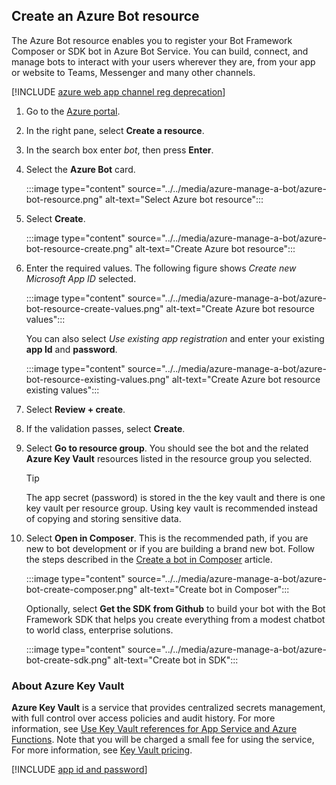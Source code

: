 <!-- Azure Bot Resource -->

## Create an Azure Bot resource

The Azure Bot resource enables you to register your Bot Framework Composer or SDK bot in Azure Bot Service. You can build, connect, and manage bots to interact with your users wherever they are, from your app or website to Teams, Messenger and many other channels.

[!INCLUDE [azure web app channel reg deprecation](../authentication/azure-webapp-chnlreg-deprecation.md)]

1. Go to the [Azure portal](https://portal.azure.com/).
1. In the right pane, select **Create a resource**.
1. In the search box enter *bot*, then press **Enter**.
1. Select the **Azure Bot** card.

    :::image type="content" source="../../media/azure-manage-a-bot/azure-bot-resource.png" alt-text="Select Azure bot resource":::

1. Select **Create**.

    :::image type="content" source="../../media/azure-manage-a-bot/azure-bot-resource-create.png" alt-text="Create Azure bot resource":::

1. Enter the required values. The following figure shows *Create new Microsoft App ID* selected.

    :::image type="content" source="../../media/azure-manage-a-bot/azure-bot-resource-create-values.png" alt-text="Create Azure bot resource values":::

    You can also select *Use existing app registration* and enter your existing **app Id** and **password**.

    :::image type="content" source="../../media/azure-manage-a-bot/azure-bot-resource-existing-values.png" alt-text="Create Azure bot resource existing values":::

1. Select **Review + create**.
1. If the validation passes, select **Create**.
1. Select **Go to resource group**. You should see the bot and the related **Azure Key Vault** resources listed in the resource group you selected.

    > [!TIP]
    > The app secret (password) is stored in the the key vault and there is one key vault per resource group. Using key vault is recommended instead of copying and storing sensitive data.  

1. Select **Open in Composer**. This is the recommended path, if you are new to bot development or if you are building a brand new bot. Follow the steps described in the [Create a bot in Composer](/composer/quickstart-create-bot-with-azure) article.

    :::image type="content" source="../../media/azure-manage-a-bot/azure-bot-create-composer.png" alt-text="Create bot in Composer":::

    Optionally, select **Get the SDK from Github** to build your bot with the Bot Framework SDK that helps you create everything from a modest chatbot to world class, enterprise solutions.

    :::image type="content" source="../../media/azure-manage-a-bot/azure-bot-create-sdk.png" alt-text="Create bot in SDK":::

### About Azure Key Vault

**Azure Key Vault** is a service that provides centralized secrets management, with full control over access policies and audit history. For more information, see [Use Key Vault references for App Service and Azure Functions](/azure/app-service/app-service-key-vault-references). Note that you will be charged a small fee for using the service, For more information, see [Key Vault pricing](https://azure.microsoft.com/pricing/details/key-vault/).

[!INCLUDE [app id and password](../authentication/azure-bot-appid-password.md)]
